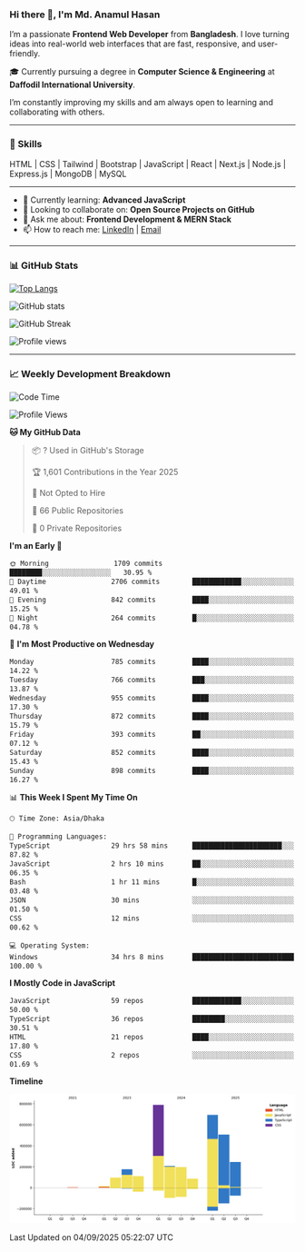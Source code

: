 ### Hi there 👋, I'm Md. Anamul Hasan

I’m a passionate **Frontend Web Developer** from **Bangladesh**. I love turning ideas into real-world web interfaces that are fast, responsive, and user-friendly.

🎓 Currently pursuing a degree in **Computer Science & Engineering** at **Daffodil International University**.

I’m constantly improving my skills and am always open to learning and collaborating with others.

---

### 🚀 Skills
HTML | CSS | Tailwind | Bootstrap | JavaScript | React | Next.js | Node.js | Express.js | MongoDB | MySQL 

---

- 🌱 Currently learning: **Advanced JavaScript**
- 👯 Looking to collaborate on: **Open Source Projects on GitHub**
- 💬 Ask me about: **Frontend Development & MERN Stack**
- 📫 How to reach me: [LinkedIn](https://www.linkedin.com/in/mdanamulhasan201) | [Email](mailto:anamulhasan3625@gmail.com)

---

### 📊 GitHub Stats

[![Top Langs](https://github-readme-stats.vercel.app/api/top-langs/?username=mdanamulhasan201&layout=compact)](https://github.com/anuraghazra/github-readme-stats)

![GitHub stats](https://github-readme-stats.vercel.app/api?username=mdanamulhasan201&show_icons=true&count_private=true&theme=tokyonight)

![GitHub Streak](https://streak-stats.demolab.com?user=mdanamulhasan201&theme=tokyonight)

![Profile views](https://gpvc.arturio.dev/mdanamulhasan201)

---

### 📈 Weekly Development Breakdown

<!--START_SECTION:waka-->
![Code Time](http://img.shields.io/badge/Code%20Time-635%20hrs%202%20mins-blue)

![Profile Views](http://img.shields.io/badge/Profile%20Views-1-blue)

**🐱 My GitHub Data** 

> 📦 ? Used in GitHub's Storage 
 > 
> 🏆 1,601 Contributions in the Year 2025
 > 
> 🚫 Not Opted to Hire
 > 
> 📜 66 Public Repositories 
 > 
> 🔑 0 Private Repositories 
 > 
**I'm an Early 🐤** 

```text
🌞 Morning                1709 commits        ████████░░░░░░░░░░░░░░░░░   30.95 % 
🌆 Daytime                2706 commits        ████████████░░░░░░░░░░░░░   49.01 % 
🌃 Evening                842 commits         ████░░░░░░░░░░░░░░░░░░░░░   15.25 % 
🌙 Night                  264 commits         █░░░░░░░░░░░░░░░░░░░░░░░░   04.78 % 
```
📅 **I'm Most Productive on Wednesday** 

```text
Monday                   785 commits         ████░░░░░░░░░░░░░░░░░░░░░   14.22 % 
Tuesday                  766 commits         ███░░░░░░░░░░░░░░░░░░░░░░   13.87 % 
Wednesday                955 commits         ████░░░░░░░░░░░░░░░░░░░░░   17.30 % 
Thursday                 872 commits         ████░░░░░░░░░░░░░░░░░░░░░   15.79 % 
Friday                   393 commits         ██░░░░░░░░░░░░░░░░░░░░░░░   07.12 % 
Saturday                 852 commits         ████░░░░░░░░░░░░░░░░░░░░░   15.43 % 
Sunday                   898 commits         ████░░░░░░░░░░░░░░░░░░░░░   16.27 % 
```


📊 **This Week I Spent My Time On** 

```text
🕑︎ Time Zone: Asia/Dhaka

💬 Programming Languages: 
TypeScript               29 hrs 58 mins      ██████████████████████░░░   87.82 % 
JavaScript               2 hrs 10 mins       ██░░░░░░░░░░░░░░░░░░░░░░░   06.35 % 
Bash                     1 hr 11 mins        █░░░░░░░░░░░░░░░░░░░░░░░░   03.48 % 
JSON                     30 mins             ░░░░░░░░░░░░░░░░░░░░░░░░░   01.50 % 
CSS                      12 mins             ░░░░░░░░░░░░░░░░░░░░░░░░░   00.62 % 

💻 Operating System: 
Windows                  34 hrs 8 mins       █████████████████████████   100.00 % 
```

**I Mostly Code in JavaScript** 

```text
JavaScript               59 repos            ████████████░░░░░░░░░░░░░   50.00 % 
TypeScript               36 repos            ████████░░░░░░░░░░░░░░░░░   30.51 % 
HTML                     21 repos            ████░░░░░░░░░░░░░░░░░░░░░   17.80 % 
CSS                      2 repos             ░░░░░░░░░░░░░░░░░░░░░░░░░   01.69 % 
```



**Timeline**

![Lines of Code chart](https://raw.githubusercontent.com/mdanamulhasan201/mdanamulhasan201/main/assets/bar_graph.png)


 Last Updated on 04/09/2025 05:22:07 UTC
<!--END_SECTION:waka-->
